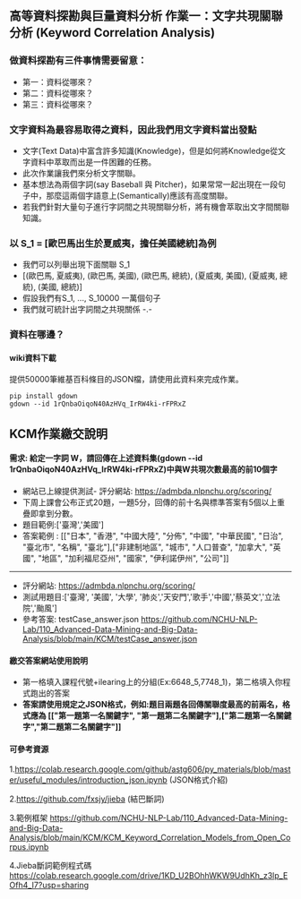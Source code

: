 ## 高等資料探勘與巨量資料分析 作業一：文字共現關聯分析 (Keyword Correlation Analysis)
### 做資料探勘有三件事情需要留意：
- 第一：資料從哪來？
- 第二：資料從哪來？
- 第三：資料從哪來？

### 文字資料為最容易取得之資料，因此我們用文字資料當出發點
- 文字(Text Data)中富含許多知識(Knowledge)，但是如何將Knowledge從文字資料中萃取而出是一件困難的任務。
- 此次作業讓我們來分析文字關聯。
- 基本想法為兩個字詞(say Baseball 與 Pitcher)，如果常常一起出現在一段句子中，那麼這兩個字語意上(Semantically)應該有高度關聯。
- 若我們針對大量句子進行字詞間之共現關聯分析，將有機會萃取出文字間關聯知識。

### 以 S_1 = [歐巴馬出生於夏威夷，擔任美國總統]為例
- 我們可以列舉出現下面關聯 S_1
- [(歐巴馬, 夏威夷), (歐巴馬, 美國), (歐巴馬, 總統), (夏威夷, 美國), (夏威夷, 總統), (美國, 總統)]
- 假設我們有S_1, ..., S_10000 一萬個句子 
- 我們就可統計出字詞間之共現關係 -.-

### 資料在哪邊？
#### wiki資料下載
提供50000筆維基百科條目的JSON檔，請使用此資料來完成作業。

```
pip install gdown
gdown --id 1rQnbaOiqoN40AzHVq_IrRW4ki-rFPRxZ
```


## KCM作業繳交說明

#### 需求: 給定一字詞 W，請回傳在上述資料集(gdown --id 1rQnbaOiqoN40AzHVq_IrRW4ki-rFPRxZ)中與W共現次數最高的前10個字
- 網站已上線提供測試- 評分網站: <https://admbda.nlpnchu.org/scoring/>
- 下周上課會公布正式20題，一題5分，回傳的前十名與標準答案有5個以上重疊即拿到分數。
- 題目範例:['臺灣','美國']
- 答案範例 : [["日本", "香港", "中國大陸", "分佈", "中國", "中華民國", "日治", "臺北市", "名稱", 
"臺北"],["非建制地區", "城市", "人口普查", "加拿大", "英國", "地區", "加利福尼亞州", "國家", "伊利諾伊州", "公司"]]

---

- 評分網站: <https://admbda.nlpnchu.org/scoring/>
- 測試用題目:['臺灣', '美國', '大學', '肺炎','天安門','歌手','中國','蔡英文','立法院','颱風']
- 參考答案: testCase_answer.json <https://github.com/NCHU-NLP-Lab/110_Advanced-Data-Mining-and-Big-Data-Analysis/blob/main/KCM/testCase_answer.json>

#### 繳交答案網站使用說明
- 第一格填入課程代號+ilearing上的分組(Ex:6648_5,7748_1)，第二格填入你程式跑出的答案
- **答案請使用規定之JSON格式，例如:題目兩題各回傳關聯度最高的前兩名，格式應為 [["第一題第一名關鍵字", "第一題第二名關鍵字"],["第二題第一名關鍵字","第二題第二名關鍵字"]]**



#### 可參考資源
1.https://colab.research.google.com/github/astg606/py_materials/blob/master/useful_modules/introduction_json.ipynb (JSON格式介紹)

2.https://github.com/fxsjy/jieba (結巴斷詞)

3.範例框架 https://github.com/NCHU-NLP-Lab/110_Advanced-Data-Mining-and-Big-Data-Analysis/blob/main/KCM/KCM_Keyword_Correlation_Models_from_Open_Corpus.ipynb

4.Jieba斷詞範例程式碼 https://colab.research.google.com/drive/1KD_U2BOhhWKW9UdhKh_z3lp_EOfh4_I7?usp=sharing 

